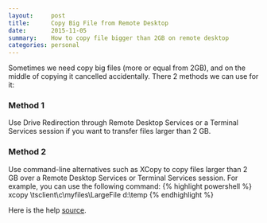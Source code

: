 ```yaml
---
layout:     post
title:      Copy Big File from Remote Desktop
date:       2015-11-05
summary:    How to copy file bigger than 2GB on remote desktop
categories: personal
---
```


Sometimes we need copy big files (more or equal from 2GB), and on the middle of copying it cancelled accidentally. There 2 methods we can use for it:

### Method 1
Use Drive Redirection through Remote Desktop Services or a Terminal Services session if you want to transfer files larger than 2 GB.

### Method 2
Use command-line alternatives such as XCopy to copy files larger than 2 GB over a Remote Desktop Services or Terminal Services session. For example, you can use the following command:
{% highlight powershell %}
xcopy \\tsclient\c\myfiles\LargeFile d:\temp
{% endhighlight %}

Here is the help [source](https://support.microsoft.com/en-us/kb/2258090).

